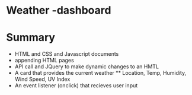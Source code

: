 # Weather -dashboard
 
# Summary
* HTML and CSS and Javascript documents 
* appending HTML pages
* API call and JQuery to make dynamic changes to an HMTL
* A card that provides the current weather ** Location, Temp, Humidity, Wind Speed, UV Index
* An event listener (onclick) that recieves user input
